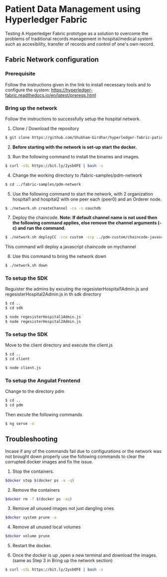 # Patient Data Management using Hyperledger Fabric
Testing
A Hyperledger Fabric prototype as a solution to overcome the problems of traditional records management in hospital/medical system such as accesibility, transfer of records and control of one's own record.

## Fabric Network configuration
### Prerequisite
Follow the instructions given in the link to install necessary tools and to configure the system: https://hyperledger-fabric.readthedocs.io/en/latest/prereqs.html

### Bring up the network
Follow the instructions to successfully setup the hospital network.

1. Clone / Download the repository
```bash
$ git clone https://github.com/Shubham-Girdhar/hyperledger-fabric-patient-data-management.git
```
2. **Before starting with the network is set-up start the docker.**

3. Run the following command to install the binaries and images.
```bash
$ curl -sSL https://bit.ly/2ysbOFE | bash -s
```

4. Change the working directory to /fabric-samples/pdm-network
```bash
$ cd ../fabric-samples/pdm-network
```

5. Use the following command to start the network, with 2 organization hospital1 and hospital2 with one peer each (peer0) and an Orderer node.
```bash
$ ./network.sh createChannel -ca -s couchdb
```

7. Deploy the chaincode.
**Note: If default channel name is not used then the following command applies, else remove the channel arguments (-c) and run the command.**
```bash
$ ./network.sh deployCC -ccn custom -ccp ../pdm-custom/chaincode-javascript -ccl javascript
```
This command will deploy a javascript chaincode on mychannel


8. Use this command to bring the network down
```bash
$ ./network.sh down
```

### To setup the SDK
Reguister the admins by excuting the regesisterHospital1Admin.js and regesisterHospital2Admin.js in th sdk directory
```bash
$ cd ..
$ cd sdk
```

```bash
$ node regesisterHospital1Admin.js
$ node regesisterHospital2Admin.js
```

### To setup the SDK
Move to the client directory and execute the client.js
```bash
$ cd ..
$ cd client
```
```bash
$ node client.js
```

### To setup the Angulat Frontend
Change to the directory pdm
```bash
$ cd ..
$ cd pdm
```
Then excute the following commands
```bash
$ ng serve -o
```

## Troubleshooting
Incase if any of the commands fail due to configurations or the network was not brought down properly use the following commands to clear the corrupted docker images and fix the issue.

1. Stop the containers.
```bash
$docker stop $(docker ps -a -q)
```
2. Remove the containers
```bash
$docker rm -f $(docker ps -aq)
```
3. Remove all unused images not just dangling ones
```bash
$docker system prune -a
```

4. Remove all unused local volumes
```bash
$docker volume prune
```
5. Restart the docker.

6. Once the docker is up ,open a new terminal and download the images. (same as Step 3 in Bring up the network section)
``` bash
$ curl -sSL https://bit.ly/2ysbOFE | bash -s
```
